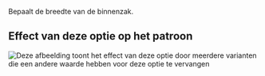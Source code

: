 Bepaalt de breedte van de binnenzak.

## Effect van deze optie op het patroon

![Deze afbeelding toont het effect van deze optie door meerdere varianten die een andere waarde hebben voor deze optie te vervangen](carlton_innerpocketwidth_sample.svg "Effect van deze optie op het patroon")
